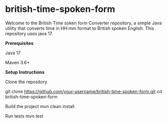 # british-time-spoken-form

Welcome to the British Time soken form Converter repository, a simple Java utility that converts time in HH:mm format to British spoken English. This repository uses java 17.

**Prerequisites**

Java 17

Maven 3.6+

**Setup Instructions**

Clone the repository

git clone https://github.com/your-username/british-time-spoken-form.git
cd british-time-spoken-form

Build the project
mvn clean install

Run tests
mvn test
